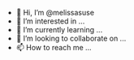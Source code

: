 - 👋 Hi, I’m @melissasuse
- 👀 I’m interested in ...
- 🌱 I’m currently learning ...
- 💞️ I’m looking to collaborate on ...
- 📫 How to reach me ...

<!---
melissasuse/melissasuse is a ✨ special ✨ repository because its `README.md` (this file) appears on your GitHub profile.
You can click the Preview link to take a look at your changes.
--->
